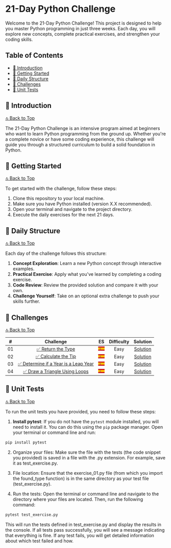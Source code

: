 <a name="top"></a>
# 21-Day Python Challenge

Welcome to the 21-Day Python Challenge! This project is designed to help you master Python programming in just three weeks. Each day, you will explore new concepts, complete practical exercises, and strengthen your coding skills.

## Table of Contents

- [📖 Introduction](#-introduction)
- [🚀 Getting Started](#-getting-started)
- [📅 Daily Structure](#-daily-structure)
- [💪 Challenges](#-challenges)
- [🧪 Unit Tests](#-unit-tests)

## 📖 Introduction
[🔝 Back to Top](#top)

The 21-Day Python Challenge is an intensive program aimed at beginners who want to learn Python programming from the ground up. Whether you're a complete novice or have some coding experience, this challenge will guide you through a structured curriculum to build a solid foundation in Python.

## 🚀 Getting Started
[🔝 Back to Top](#top)

To get started with the challenge, follow these steps:

1. Clone this repository to your local machine.
2. Make sure you have Python installed (version X.X recommended).
3. Open your terminal and navigate to the project directory.
4. Execute the daily exercises for the next 21 days.

## 📅 Daily Structure
[🔝 Back to Top](#top)

Each day of the challenge follows this structure:

1. **Concept Exploration**: Learn a new Python concept through interactive examples.
2. **Practical Exercise**: Apply what you've learned by completing a coding exercise.
3. **Code Review**: Review the provided solution and compare it with your own.
4. **Challenge Yourself**: Take on an optional extra challenge to push your skills further.

## 💪 Challenges
[🔝 Back to Top](#top)

|  #  |                                       Challenge                        |  ES  | Difficulty |               Solution                  |
| :-: | :--------------------------------------------------------------------: | :--: | :--------: | :-------------------------------------: |
| 01  | [✅ Return the Type](./day_01/README.md) | [![Español](./assets/flag_es.png)](./day_01/README.es.md) | Easy  | [Solution](./day_01/exercise_01.py) |
| 02  | [✅ Calculate the Tip](./day_02/README.md) | [![Español](./assets/flag_es.png)](./day_02/README.es.md) | Easy  | [Solution](./day_02/exercise_02.py) |
| 03  | [✅ Determine if a Year is a Leap Year](./day_03/README.md) | [![Español](./assets/flag_es.png)](./day_03/README.es.md) | Easy  | [Solution](./day_03/exercise_03.py) |
| 04  | [✅ Draw a Triangle Using Loops](./day_03/README.md#-exercise-04---draw-a-triangle-using-loops) | [![Español](./assets/flag_es.png)](./day_03/README.es.md) | Easy  | [Solution](./day_03/exercise_04.py) |

## 🧪 Unit Tests
[🔝 Back to Top](#top)

To run the unit tests you have provided, you need to follow these steps:

1. **Install pytest**: If you do not have the `pytest` module installed, you will need to install it. You can do this using the `pip` package manager. Open your terminal or command line and run:

```bash
pip install pytest
```

2. Organize your files: Make sure the file with the tests (the code snippet you provided) is saved in a file with the .py extension. For example, save it as test_exercise.py.

3. File location: Ensure that the exercise_01.py file (from which you import the found_type function) is in the same directory as your test file (test_exercise.py).

4. Run the tests: Open the terminal or command line and navigate to the directory where your files are located. Then, run the following command:

```bash
pytest test_exercise.py
```

This will run the tests defined in test_exercise.py and display the results in the console. If all tests pass successfully, you will see a message indicating that everything is fine. If any test fails, you will get detailed information about which test failed and how.
